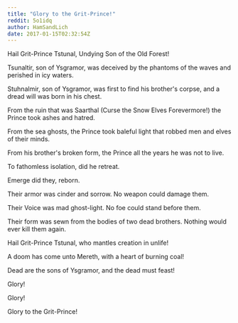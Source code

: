 ```yaml
---
title: "Glory to the Grit-Prince!"
reddit: 5o1idq
author: HamSandLich
date: 2017-01-15T02:32:54Z
---
```


Hail Grit-Prince Tstunal, Undying Son of the Old Forest!

Tsunaltir, son of Ysgramor, was deceived by the phantoms of the waves and perished in icy waters.

Stuhnalmir, son of Ysgramor, was first to find his brother's corpse, and a dread will was born in his chest.

From the ruin that was Saarthal (Curse the Snow Elves Forevermore!) the Prince took ashes and hatred.

From the sea ghosts, the Prince took baleful light that robbed men and elves of their minds.

From his brother's broken form, the Prince all the years he was not to live.

To fathomless isolation, did he retreat.

Emerge did they, reborn.

Their armor was cinder and sorrow. No weapon could damage them.

Their Voice was mad ghost-light. No foe could stand before them.

Their form was sewn from the bodies of two dead brothers. Nothing would ever kill them again.

Hail Grit-Prince Tstunal, who mantles creation in unlife!

A doom has come unto Mereth, with a heart of burning coal!

Dead are the sons of Ysgramor, and the dead must feast!

Glory!

Glory!

Glory to the Grit-Prince!
